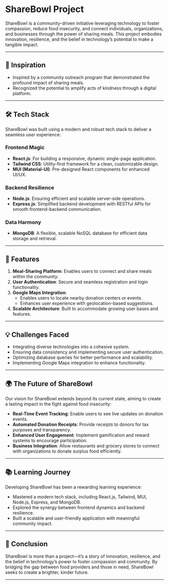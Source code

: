 # ShareBowl Project

ShareBowl is a community-driven initiative leveraging technology to foster compassion, reduce food insecurity, and connect individuals, organizations, and businesses through the power of sharing meals. This project embodies innovation, resilience, and the belief in technology’s potential to make a tangible impact.

---

## 🌟 Inspiration

- Inspired by a community outreach program that demonstrated the profound impact of sharing meals.  
- Recognized the potential to amplify acts of kindness through a digital platform.

---

## 🛠️ Tech Stack

ShareBowl was built using a modern and robust tech stack to deliver a seamless user experience:  

### **Frontend Magic**  
- **React.js**: For building a responsive, dynamic single-page application.  
- **Tailwind CSS**: Utility-first framework for a clean, customizable design.  
- **MUI (Material-UI)**: Pre-designed React components for enhanced UI/UX.  

### **Backend Resilience**  
- **Node.js**: Ensuring efficient and scalable server-side operations.  
- **Express.js**: Simplified backend development with RESTful APIs for smooth frontend-backend communication.  

### **Data Harmony**  
- **MongoDB**: A flexible, scalable NoSQL database for efficient data storage and retrieval.  

---

## 🚀 Features

1. **Meal-Sharing Platform**: Enables users to connect and share meals within the community.  
2. **User Authentication**: Secure and seamless registration and login functionality.  
3. **Google Maps Integration**:  
   - Enables users to locate nearby donation centers or events.  
   - Enhances user experience with geolocation-based suggestions.  
4. **Scalable Architecture**: Built to accommodate growing user bases and features.  

---

## 💡 Challenges Faced

- Integrating diverse technologies into a cohesive system.  
- Ensuring data consistency and implementing secure user authentication.  
- Optimizing database queries for better performance and scalability.  
- Implementing Google Maps integration to enhance functionality.  

---

## 🌍 The Future of ShareBowl  

Our vision for ShareBowl extends beyond its current state, aiming to create a lasting impact in the fight against food insecurity:  

- **Real-Time Event Tracking**: Enable users to see live updates on donation events.  
- **Automated Donation Receipts**: Provide receipts to donors for tax purposes and transparency.  
- **Enhanced User Engagement**: Implement gamification and reward systems to encourage participation.  
- **Business Integration**: Allow restaurants and grocery stores to connect with organizations to donate surplus food efficiently.  

---

## 📚 Learning Journey

Developing ShareBowl has been a rewarding learning experience:  
- Mastered a modern tech stack, including React.js, Tailwind, MUI, Node.js, Express, and MongoDB.  
- Explored the synergy between frontend dynamics and backend resilience.  
- Built a scalable and user-friendly application with meaningful community impact.  

---

## 🔗 Conclusion  

ShareBowl is more than a project—it’s a story of innovation, resilience, and the belief in technology’s power to foster compassion and community. By bridging the gap between food providers and those in need, ShareBowl seeks to create a brighter, kinder future.

---

